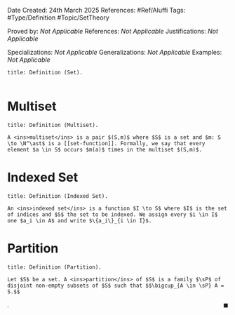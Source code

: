 <div class="topSpace"></div>

Date Created: 24th March 2025
References: #Ref/Aluffi 
Tags: #Type/Definition #Topic/SetTheory 

Proved by: <i>Not Applicable</i>
References: <i>Not Applicable</i>
Justifications: <i>Not Applicable</i>

Specializations: <i>Not Applicable</i>
Generalizations: <i>Not Applicable</i>
Examples: <i>Not Applicable</i>

``` ad-Definition
title: Definition (Set).


```

# Multiset

``` ad-Definition
title: Definition (Multiset).

A <ins>multiset</ins> is a pair $(S,m)$ where $S$ is a set and $m: S  \to \N^\ast$ is a [[set-function]]. Formally, we say that every element $a \in S$ occurs $m(a)$ times in the multiset $(S,m)$.
```

# Indexed Set

``` ad-Definition
title: Definition (Indexed Set).

An <ins>indexed set</ins> is a function $I \to S$ where $I$ is the set of indices and $S$ the set to be indexed. We assign every $i \in I$ one $a_i \in A$ and write $\{a_i\}_{i \in I}$.
```

# Partition

``` ad-Definition
title: Definition (Partition).

Let $S$ be a set. A <ins>partition</ins> of $S$ is a family $\sP$ of disjoint non-empty subsets of $S$ such that $$\bigcup_{A \in \sP} A = S.$$ 
```
<i>.</i><span style="float:right;">$\blacksquare$</span>